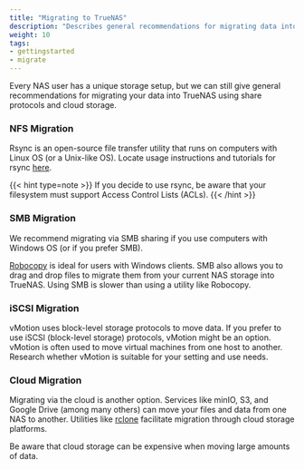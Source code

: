 ```yaml
---
title: "Migrating to TrueNAS"
description: "Describes general recommendations for migrating data into TrueNAS."
weight: 10
tags:
- gettingstarted
- migrate
---
```


<!-- Commenting out Syncthing Migration Content until Enterprise app updated. Expected before RC.1 or .0. Keyword: SyncDraft  -->
<!-- Remove comments and fix relref link below when ready to make live -->
<!--
## TrueNAS SCALE: SMB Migration using Syncthing

Users migrating data from an existing third-party NAS solution to TrueNAS SCALE 24.04 (Dragonfish) or newer can do so using the [Syncthing Enterprise application]({{< relref "/scale/scaletutorials/apps/enterpriseapps/syncthing.md" >}}) to mount the source with a remote SMB share that preserves metadata.

See Third-Party Data Migration relref "DataMigrationSyncthing.md" for considerations and a full tutorial.

## General Recommendations
-->

Every NAS user has a unique storage setup, but we can still give general recommendations for migrating your data into TrueNAS <!--CORE or earlier versions of SCALE--> using share protocols and cloud storage.

### NFS Migration

Rsync is an open-source file transfer utility that runs on computers with Linux OS (or a Unix-like OS). Locate usage instructions and tutorials for rsync [here](https://rsync.samba.org/).

{{< hint type=note >}}
If you decide to use rsync, be aware that your filesystem must support Access Control Lists (ACLs).
{{< /hint >}}

### SMB Migration

We recommend migrating via SMB sharing if you use computers with Windows OS (or if you prefer SMB).

[Robocopy](https://learn.microsoft.com/en-us/windows-server/administration/windows-commands/robocopy) is ideal for users with Windows clients. SMB also allows you to drag and drop files to migrate them from your current NAS storage into TrueNAS. Using SMB is slower than using a utility like Robocopy.

### iSCSI Migration

vMotion uses block-level storage protocols to move data. If you prefer to use iSCSI (block-level storage) protocols, vMotion might be an option. vMotion is often used to move virtual machines from one host to another. Research whether vMotion is suitable for your setting and use needs.

### Cloud Migration

Migrating via the cloud is another option. Services like minIO, S3, and Google Drive (among many others) can move your files and data from one NAS to another. Utilities like [rclone](https://rclone.org/) facilitate migration through cloud storage platforms.

Be aware that cloud storage can be expensive when moving large amounts of data.
